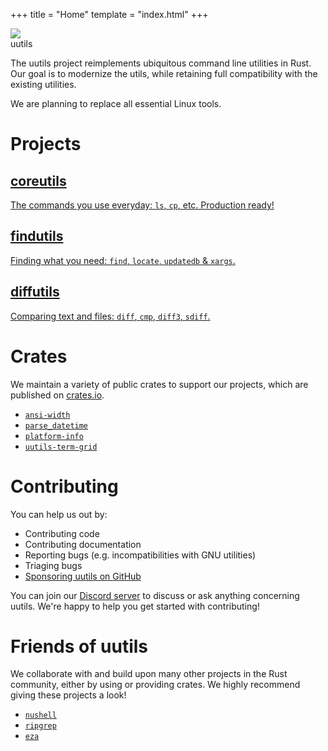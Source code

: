 +++
title = "Home"
template = "index.html"
+++

<div class="hero">
    <picture>
        <source srcset="logo-dark.svg" media="(prefers-color-scheme: dark)">
        <img src="logo.svg">
    </picture>
    <div>uutils</div>
</div>

The uutils project reimplements ubiquitous command line utilities in
Rust. Our goal is to modernize the utils, while retaining full
compatibility with the existing utilities.

We are planning to replace all essential Linux tools.

# Projects

<div class="projects">
  <a class="project" href="/coreutils">
    <h2>coreutils</h2>
    <p>
      The commands you use everyday: <code>ls</code>, <code>cp</code>, etc. Production ready!
    </p>
  </a>
  <a class="project" href="/findutils">
    <h2>findutils</h2>
    <p>
      Finding what you need: <code>find</code>, <code>locate</code>, <code>updatedb</code> &amp; <code>xargs</code>.
    </p>
  </a>
  <a class="project" href="/diffutils">
    <h2>diffutils</h2>
    <p>
      Comparing text and files: <code>diff</code>, <code>cmp</code>, <code>diff3</code>, <code>sdiff</code>.
    </p>
  </a>
</div>

# Crates

We maintain a variety of public crates to support our projects,
which are published on [crates.io](https://crates.io/).

- [`ansi-width`](https://github.com/uutils/ansi-width)
- [`parse_datetime`](https://github.com/uutils/parse_datetime)
- [`platform-info`](https://github.com/uutils/platform-info)
- [`uutils-term-grid`](https://github.com/uutils/uutils-term-grid)

# Contributing

You can help us out by:

- Contributing code
- Contributing documentation
- Reporting bugs (e.g. incompatibilities with GNU utilities)
- Triaging bugs
- [Sponsoring uutils on GitHub](https://github.com/sponsors/uutils)

You can join our [Discord server](https://discord.gg/wQVJbvJ) to discuss or ask anything concerning uutils. We're happy to help you get started with contributing!

# Friends of uutils

We collaborate with and build upon many other projects in the Rust
community, either by using or providing crates. We highly recommend
giving these projects a look!

- [`nushell`](https://www.nushell.sh/)
- [`ripgrep`](https://github.com/burntsushi/ripgrep)
- [`eza`](https://github.com/eza-community/eza)
